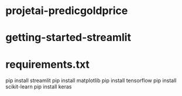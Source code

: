# projetai-predicgoldprice

# getting-started-streamlit

# requirements.txt

pip install streamlit
pip install matplotlib
pip install tensorflow
pip install scikit-learn
pip install keras

